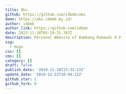 ```yaml
---
title: Aku
github: https://github.com/idbmb/aku
demo: https://aku.idbmb.my.id/
author: idbmb
author_link: https://github.com/idbmb
date: 2023-11-28T05:19:25.767Z
description: Personal Website of Bambang Rahmadi K.P
ssg:
  - Hugo
css: []
cms: []
category: []
draft: false
publish_date: '2019-11-18T23:31:13Z'
update_date: '2019-12-22T10:44:12Z'
github_star: 1
github_fork: 0
---
```

